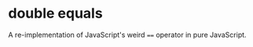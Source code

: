 double equals
=============

A re-implementation of JavaScript's weird `==` operator in pure JavaScript.
